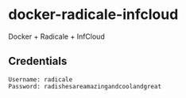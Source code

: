 # docker-radicale-infcloud
Docker + Radicale + InfCloud

## Credentials

```
Username: radicale
Password: radishesareamazingandcoolandgreat
```
